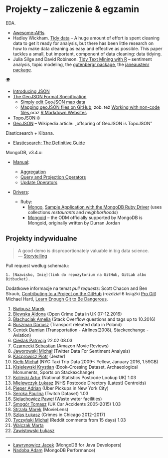 # Projekty – zaliczenie & egzamin

EDA.

* [Awesome-APIs](git@github.com:abhishekbanthia/Awesome-APIs.git).
* Hadley Wickham.
  [Tidy data](http://vita.had.co.nz/papers/tidy-data.html) –
  A huge amount of effort is spent cleaning data to get it ready for analysis, but
  there has been little research on how to make data cleaning as easy and
  effective as possible. This paper tackles a small, but important, component of
  data cleaning: data tidying.
* Julia Silge and David Robinson.
  [Tidy Text Mining with R](http://tidytextmining.com) – sentiment analysis, topic modeling,
  the [gutenbergr package](https://github.com/ropenscilabs/gutenbergr),
  the [janeaustenr package](https://cran.r-project.org/web/packages/janeaustenr/index.html).

:earth_africa:

* [Introducing JSON](http://www.json.org/)
* [The GeoJSON Format Specification](http://geojson.org/geojson-spec.html)
  - [Simply edit GeoJSON map data](http://geojson.io/)
  - [Mapping geoJSON files on GitHub](https://help.github.com/articles/mapping-geojson-files-on-github);
    zob. też [Working with non-code files ](https://help.github.com/categories/working-with-non-code-files/)
    oraz
    [R Markdown Websites](http://rmarkdown.rstudio.com/rmarkdown_websites.html)
* [TopoJSON :globe_with_meridians:](https://github.com/topojson/topojson)
* [GeoJSON](https://en.wikipedia.org/wiki/GeoJSON) – Wikipedia article:
  „offspring of GeoJSON is TopoJSON”

Elasticsearch + Kibana.

* [Elasticsearch: The Definitive Guide](https://www.elastic.co/guide/en/elasticsearch/guide/master/index.html)

MongoDB, v3.4.x:

* [Manual](https://docs.mongodb.com/manual/):
  - [Aggregation](https://docs.mongodb.com/manual/aggregation/)
  - [Query and Projection Operators](https://docs.mongodb.org/manual/reference/operator/query/)
  - [Update Operators](https://docs.mongodb.org/manual/reference/operator/update/)

* [Drivers](https://docs.mongodb.com/ecosystem/drivers/):
  - Ruby:
    * [Mongo](https://docs.mongodb.com/ruby-driver/master/quick-start/),
      [Sample Application with the MongoDB Ruby Driver](https://github.com/steveren/ruby-driver-sample-app)
      (uses collections _restaurants_ and _neighborhoods_)
    * [Mongoid](https://docs.mongodb.com/ruby-driver/master/mongoid/) –
      the ODM officially supported by MongoDB is Mongoid,
      originally written by Durran Jordan

 
## Projekty indywidualne

> A good demo is disproportionately valuable in big data science.<br>
> — [Storytelling](http://en.wikipedia.org/wiki/Storytelling)

Pull request według schematu:
```
1. [Nazwisko, Imię](link do repozytorium na GitHub, GitLab albo Bitbucket).
```

Dodatkowe informacje na temat _pull requests_: Scott Chacon and Ben Straub,
[Contributing to a Project on the GitHub](https://git-scm.com/book/en/v2/GitHub-Contributing-to-a-Project)
(rozdział 6 książki [Pro Git](https://git-scm.com/book/en/v2))
Michael Hartl, [Learn Enough Git to Be Dangerous](https://www.learnenough.com/git-tutorial).

1. [Białousz Marek](https://github.com/Mareks1/noSQL-projekt)
2. [Biewska Aldona](https://github.com/abie115/nosql) (Open Crime Data in UK 07-12.2016)
3. [Błachuciak Amelia](https://github.com/erathiel/nosql) (Stack Overflow questions and tags up to 10.2016)
4. [Buszman Dariusz](https://github.com/dbuszman/NoSQL) (Transport releated data in Poland)
5. [Centek Damian](https://github.com/DragonDC/NoSQL) (Transportation - Airlines(2008), Stackexchange - Aviation)
6. [Cieślak Patrycja](https://github.com/PatrycjaC/Technologie-NoSQL) 22.02 08.03
7. [Czarnecki Sebastian](https://github.com/sebcza/nosql.git) (Amazon Movie Reviews)
8. [Jaworowski Michał](https://github.com/kropeq/nosql) (Twitter Data For Sentiment Analysis)
9. [Kacprowicz Piotr](https://github.com/Undauted/NoSQL) (Jester)
10. [Kiełb Michał](https://github.com/mkielb/nosql) (NYC Taxi Trip Data 2009-: Yellow, January 2016, 1.59GB)
11. [Kisielewski Krystian](https://bitbucket.org/nosql2017/nosql) (Book-Crossing Dataset, Archaeological Monuments, Sports on Stackexchange)
12. [Koliński Artur](https://github.com/artkolinski/NoSQL) (National Statistics Postcode Lookup UK) 1.03
14. [Mielewczyk Łukasz](https://github.com/romety2/nosql) (NHS Postcode Directory (Latest) Centroids)
16. [Pieper Adrian](https://github.com/adrpieper/ug-nosql-project) (Uber Pickups in New York City)
17. [Seroka Paulina](https://github.com/pseroka/nosql) (Twitch Dataset) 1.03
18. [Sielachowicz Paweł](https://github.com/psielachowicz/NoSQLDB) (Waste water facilities)
19. [Smogór Tomasz](https://github.com/tsmogor/NoSql) (UK Car Accidents 2005-2015) 1.03
21. [Strzała Marek](https://github.com/MarekAG/nosql) (MovieLens)
22. [Szlas Łukasz](https://github.com/vakoz2/nosql) (Crimes in Chicago 2012–2017)
23. [Tyczyński Michał](https://github.com/mtyczynski/nosql) (Reddit comments from 15 days) 1.03
24. [Walczak Marta](https://github.com/mawala/projekty-nosql)
25. [Zawistowski Łukasz](https://github.com/lzawistowski/nosql)

----

* [Ławrynowicz Jacek](https://github.com/jlawrynowicz/projekty-nosql) (MongoDB for Java Developers)
* [Nadoba Adam](https://github.com/anadoba/projekty-nosql) (MongoDB Performance)


<!--
20. Soliwodzki Mateusz 22.02 1.03 08.03
-->

